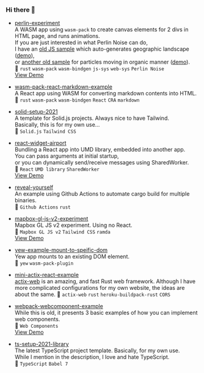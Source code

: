 ### Hi there 👋

- [perlin-experiment](https://github.com/minagawah/perlin-experiment)  
A WASM app using `wasm-pack` to create canvas elements for 2 divs in HTML page, and runs animations.  
If you are just interested in what Perlin Noise can do,  
I have an [old JS sample](https://github.com/minagawah/perlin-noise-worldmap)
which auto-generates geographic landscape ([demo](http://tokyo800.jp/minagawah/perlin-noise-worldmap/)),  
or [another old sample](https://github.com/minagawah/rust-perlin-wasm-test-2)
for particles moving in organic manner ([demo](http://tokyo800.jp/minagawah/rust-perlin-wasm-test-2/)).  
:pushpin: `rust` `wasm-pack` `wasm-bindgen` `js-sys` `web-sys` `Perlin Noise`  
[View Demo](http://tokyo800.jp/mina/perlin-experiment/)

- [wasm-pack-react-markdown-example](https://github.com/minagawah/wasm-pack-react-markdown-example)  
A React app using WASM for converting markdown contents into HTML.  
:pushpin: `rust` `wasm-pack` `wasm-bindgen` `React` `CRA` `markdown`

- [solid-setup-2021](https://github.com/minagawah/solid-setup-2021)  
A template for Solid.js projects. Always nice to have Tailwind.  
Basically, this is for my own use...  
:pushpin: `Solid.js` `Tailwind CSS`

- [react-widget-airport](https://github.com/minagawah/react-widget-airport)  
Bundling a React app into UMD library, embedded into another app.  
You can pass arguments at initial startup,  
or you can dynamically send/receive messages using SharedWorker.  
:pushpin: `React` `UMD library` `SharedWorker`  
[View Demo](http://tokyo800.jp/mina/react-widget-airport/)

- [reveal-yourself](https://github.com/minagawah/reveal-yourself)  
An example using Github Actions to automate cargo build for multiple binaries.  
:pushpin: `Github Actions` `rust`

- [mapbox-gl-js-v2-experiment](https://github.com/minagawah/mapbox-gl-js-v2-experiment)  
Mapbox GL JS v2 experiment. Using no React.  
:pushpin: `Mapbox GL JS v2` `Tailwind CSS` `ramda`  
[View Demo](http://tokyo800.jp/mina/mapbox-gl-js-v2-experiment/)

- [yew-example-mount-to-speific-dom](https://github.com/minagawah/yew-example-mount-to-speific-dom)  
Yew app mounts to an existing DOM element.  
:pushpin: `yew` `wasm-pack-plugin`

- [mini-actix-react-example](https://github.com/minagawah/mini-actix-react-example)  
[actix-web](https://actix.rs/) is an amazing, and fast Rust web framework.
Although I have more complicated configurations for my own website, the ideas are about the same.
:pushpin: `actix-web` `rust` `heroku-buildpack-rust` `CORS`

- [webpack-webcomponent-example](https://github.com/minagawah/webpack-webcomponent-example)  
While this is old, it presents 3 basic examples of how you can implement web components.  
:pushpin: `Web Components`  
[View Demo](http://tokyo800.jp/minagawah/webpack-webcomponent-example/)

- [ts-setup-2021-library](https://github.com/minagawah/ts-setup-2021-library)  
The latest TypeScript project template. Basically, for my own use.  
While I mention in the description, I love and hate TypeScript.  
:pushpin: `TypeScript` `Babel 7`

<!--
**minagawah/minagawah** is a ✨ _special_ ✨ repository because its `README.md` (this file) appears on your GitHub profile.

Here are some ideas to get you started:

- 🔭 I’m currently working on ...
- 🌱 I’m currently learning ...
- 👯 I’m looking to collaborate on ...
- 🤔 I’m looking for help with ...
- 💬 Ask me about ...
- 📫 How to reach me: ...
- 😄 Pronouns: ...
- ⚡ Fun fact: ...
-->
